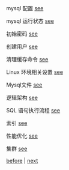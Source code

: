 mysql 配置 [see](12/1.md)  

mysql 运行状态 [see](12/8.md)  

初始密码 [see](12/2.md)  

创建用户 [see](12/3.md)  

清理缓存命令 [see](12/9.md)  

Linux 环境相关设置 [see](12/4.md)  

Mysql文件 [see](12/5.md)  

逻辑架构 [see](12/6.md)  

SQL 语句执行流程 [see](12/7.md)  

索引 [see](12/10.md)  

性能优化 [see](12/11.md)  

集群 [see](12/12.md)  

[before](11.md) | [next](13.md)  